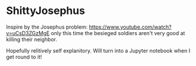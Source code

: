 # ShittyJosephus
Inspire by the Josephus problem: https://www.youtube.com/watch?v=uCsD3ZGzMgE only this time the besieged soldiers aren't very good at killing their neighbor.

Hopefully relitively self explanitory. Will turn into a Jupyter notebook when I get round to it!
